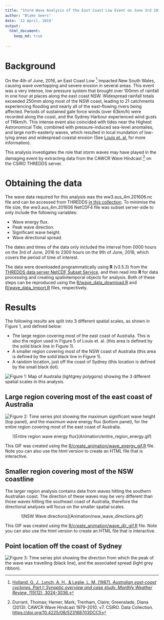 ```yaml
---
title: "Storm Wave Analysis of the East Coast Low Event on June 3rd 2016"
author: "Blake Seers"
date: '12 April, 2019'
output: 
  html_document:
    keep_md: true
      
---
```




# Background

On the 4th of June, 2016, an East Coast Low [^1] impacted New South Wales, causing wave overtopping and severe erosion in several areas. This event was a very intense, low pressure system that brought over 100mm of rainfall in one hour at places along the east coast NSW. Widespread rainfall totals exceeded 250mm along most of the NSW coast, leading to 21 catchments experiencing flooding and nearly all of the east-flowing rivers being affected. Periods of sustained gale force winds (over 63km/h) were recorded along the coast, and the Sydney Harbour experienced wind gusts of 116km/h. This intense event also coincided with tides near the Highest Astronomical Tide, combined with pressure-induced sea-level anomalies, and large north-easterly waves, which resulted in local inundation of low-lying areas and widespread coastal erosion (See [Louis et. al.](https://www.mhl.nsw.gov.au/data/realtime/wave/docs//2016NSWCoastalConferenceLouisCourieletal_Final.pdf) for more information).

This analysis investigates the role that storm waves may have played in the damaging event by extracting data from the CAWCR Wave Hindcast [^2] on the CSIRO THREDDS server.

# Obtaining the data

The wave data required for this analysis was the ww3.aus_4m.201606.nc file and can be accessed from THREDDS [in this collection](http://data-cbr.csiro.au/thredds/catalog/catch_all/CMAR_CAWCR-Wave_archive/CAWCR_Wave_Hindcast_aggregate/gridded/catalog.html). To minimise the file size, the ww3.aus_4m.201606 NetCDF4 file was subset server-side to only include the following variables:

- Wave energy flux.
- Peak wave direction.
- Significant wave height.
- Wave directional spread.

The dates and times of the data only included the interval from 0000 hours on the 3rd of June, 2016 to 2300 hours on the 9th of June, 2016, which covers the period of time of interest.

The data were downloaded programmatically using **R** (v3.5.3) from the [THREDDS data server NetCDF Subset Service](http://data-cbr.csiro.au/thredds/ncss/grid/catch_all/CMAR_CAWCR-Wave_archive/CAWCR_Wave_Hindcast_aggregate/gridded/ww3.pac_4m.201901.nc/dataset.html), and then read into **R** for data processing and creating spatiotemporal objects for analysis. Both of these steps can be reproduced using the [R/wave_data_download.R](R/wave_data_download.R) and [R/wave_data_import.R](R/post_process.R) files, respectively.



# Results

The following results are split into 3 different spatial scales, as shown in Figure 1, and defined below:

- The large region covering most of the east coast of Australia. This is also the region used in Figure 5 of Louis et. al. (this area is defined by the solid black line in Figure 1).
- A smaller region covering most of the NSW coast of Australia (this area is defined by the solid black line in Figure 1).
- A random location, just off the coast of Sydney (this location is defined by the small black dot).

![Figure 1: Map of Australia (lightgrey polygons) showing the 3 different spatial scales in this analysis.](README_files/figure-html/aus_map-1.png)

## Large region covering most of the east coast of Australia

![Figure 2: Time series plot showing the maximum significant wave height (top panel), and the maximum wave energy flux (bottom panel), for the entire region covering most of the east coast of Australia.](README_files/figure-html/large_region_analysis-1.png)



<center>
![Entire region wave energy flux](Animation/entire_region_energy.gif)
</center>

This GIF was created using the [R/create_animation/wave_energy_gif.R](R/create_animation/wave_energy_gif.R) file.
Note you can also use the html version to create an HTML file that is 
interactive.

## Smaller region covering most of the NSW coastline

The larger region analysis contains data from waves hitting the southern 
Australian coast. The direction of these waves may be very different than
those waves hitting the southeast coast of Australia, therefore the directional
analyses will focus on the smaller spatial scales.



<center>
![NSW Wave directions](Animation/nsw_wave_directions.gif)
</center>

This GIF was created using the [R/create_animation/wave_dir_gif.R](R/create_animation/wave_dir_gif.R) file.
Note you can also use the html version to create an HTML file that is 
interactive.

<!-- ```{r} -->
<!-- htmltools::includeHTML("Animation/nsw_wave_directions.html") -->
<!-- ``` -->

## Point location off the coast of Sydney

![Figure 3: Time series plot showing the direction from which the peak of the wave was travelling (black line), and the associated spread (light grey ribbon).](README_files/figure-html/small_region_analysis-1.png)




[^1]: [Holland, G. J., Lynch, A. H., & Leslie, L. M. (1987). *Australian east-coast cyclones. Part I: Synoptic overview and case study. Monthly Weather Review, 115*(12), 3024-3036.](https://journals.ametsoc.org/doi/10.1175/1520-0493%281987%29115%3C3024%3AAECCPI%3E2.0.CO%3B2)

[^2]: Durrant, Thomas; Hemer, Mark; Trenham, Claire; Greenslade, Diana (2013): CAWCR Wave Hindcast 1979-2010. v7. CSIRO. Data Collection. https://doi.org/10.4225/08/523168703DCC5
